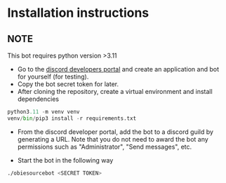 # Installation instructions

## NOTE
This bot requires python version >3.11

- Go to the [discord developers portal](https://discord.com/developers/applications) and create an application and bot for yourself (for testing).
- Copy the bot secret token for later.
- After cloning the repository, create a virtual environment and install dependencies

```python
python3.11 -m venv venv
venv/bin/pip3 install -r requirements.txt
```

- From the discord developer portal, add the bot to a discord guild by generating a URL. Note that you do not need to award the bot any permissions such as "Administrator", "Send messages", etc.

- Start the bot in the following way

```bash
./obiesourcebot <SECRET TOKEN>
```
